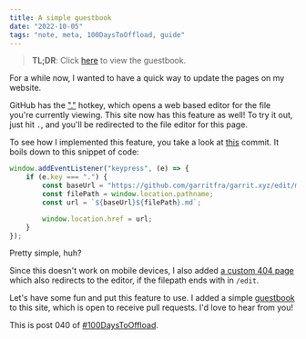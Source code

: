 ```yaml
---
title: A simple guestbook
date: "2022-10-05"
tags: "note, meta, 100DaysToOffload, guide"
---
```


> **TL;DR**: Click [here](/guestbook) to view the guestbook.

For a while now, I wanted to have a quick way to update the pages on my website.

GitHub has the
["."](https://docs.github.com/en/get-started/using-github/keyboard-shortcuts#source-code-editing)
hotkey, which opens a web based editor for the file you're currently viewing.
This site now has this feature as well! To try it out, just hit `.`, and you'll
be redirected to the file editor for this page.

To see how I implemented this feature, you take a look at
[this](https://github.com/garritfra/garrit.xyz/commit/658efa3a3ebfebebbf74d0eb6aae6c1cc9566516)
commit. It boils down to this snippet of code:

```js
window.addEventListener("keypress", (e) => {
	if (e.key === ".") {
		const baseUrl = "https://github.com/garritfra/garrit.xyz/edit/main/content";
		const filePath = window.location.pathname;
		const url = `${baseUrl}${filePath}.md`;

		window.location.href = url;
	}
});
```

Pretty simple, huh?

Since this doesn't work on mobile devices, I also added [a custom 404
page](https://github.com/garritfra/garrit.xyz/commit/8c374a8bc0b66192c454300489fee52e7299c9dd#diff-2cbafea0c9dff483ebab9ad670b1cdb3eb7aac552f9c161e42fee84c2efe3a69)
which also redirects to the editor, if the filepath ends with in `/edit`.

Let's have some fun and put this feature to use. I added a simple
[guestbook](/guestbook) to this site, which is open to receive pull requests.
I'd love to hear from you!

This is post 040 of [#100DaysToOffload](https://100daystooffload.com/).
